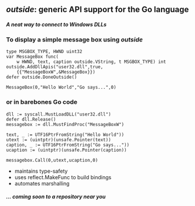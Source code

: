 ## *outside*: generic API support for the Go language

#### *A neat way to connect to Windows DLLs*

### To display a simple message box using *outside*

	type MSGBOX_TYPE, HWND uint32
	var MessageBox func(
		w HWND, text, caption outside.VString, t MSGBOX_TYPE) int
	outside.AddDllApis("user32.dll",true,
		{{"MessageBoxW",&MessageBox}})
	defer outside.DoneOutside()

	MessageBox(0,"Hello World","Go says...",0)

### or in barebones Go code

	dll := syscall.MustLoadDLL("user32.dll")
	defer dll.Release()
	messagebox := dll.MustFindProc("MessageBoxW")

	text, _ := UTF16PtrFromString("Hello World"))
	utext := (uintptr)(unsafe.Pointer(text))
	caption, _ := UTF16PtrFromString("Go says..."))
	ucaption := (uintptr)(unsafe.Pointer(caption))

	messagebox.Call(0,utext,ucaption,0)

* maintains type-safety
* uses reflect.MakeFunc to build bindings
* automates marshalling

#### *... coming soon to a repository near you*
